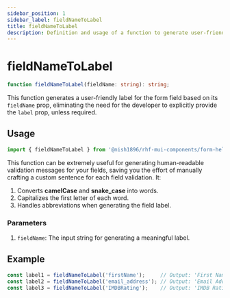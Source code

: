 ```yaml
---
sidebar_position: 1
sidebar_label: fieldNameToLabel
title: fieldNameToLabel
description: Definition and usage of a function to generate user-friendly label from a string in camelCase or snake_case.
---
```


# fieldNameToLabel

```ts
function fieldNameToLabel(fieldName: string): string;
```

This function generates a user-friendly label for the form field based on its `fieldName` prop, eliminating the need for the developer to explicitly provide the `label` prop, unless required.

## Usage

```js
import { fieldNameToLabel } from '@nish1896/rhf-mui-components/form-helpers';
```

This function can be extremely useful for generating human-readable validation
messages for your fields, saving you the effort of manually crafting a custom
sentence for each field validation. It:

1. Converts **camelCase** and **snake_case** into words.
2. Capitalizes the first letter of each word.
3. Handles abbreviations when generating the field label.

### Parameters

1. `fieldName`: The input string for generating a meaningful label. 

## Example

```js
const label1 = fieldNameToLabel('firstName');     // Output: 'First Name'
const label2 = fieldNameToLabel('email_address'); // Output: 'Email Address'
const label3 = fieldNameToLabel('IMDBRating');    // Output: 'IMDB Rating'
```
